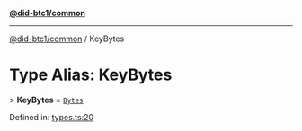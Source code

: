[**@did-btc1/common**](../README.md)

***

[@did-btc1/common](../globals.md) / KeyBytes

# Type Alias: KeyBytes

&gt; **KeyBytes** = [`Bytes`](Bytes.md)

Defined in: [types.ts:20](https://github.com/dcdpr/did-btc1-js/blob/4ab6f9915d95beed9bc633644c9db1539395f512/packages/common/src/types.ts#L20)
